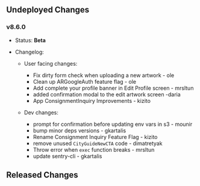 ## Undeployed Changes

### v8.6.0

- Status: **Beta**
- Changelog:

  - User facing changes:

    - Fix dirty form check when uploading a new artwork - ole
    - Clean up ARGoogleAuth feature flag - ole
    - Add complete your profile banner in Edit Profile screen - mrsltun
    - added confirmation modal to the edit artwork screen -daria
    - App ConsignmentInquiry Improvements - kizito

  - Dev changes:
    - prompt for confirmation before updating env vars in s3 - mounir
    - bump minor deps versions - gkartalis
    - Rename Consignment Inquiry Feature Flag - kizito
    - remove unused `CityGuideNewCTA` code - dimatretyak
    - Throw error when `exec` function breaks - mrsltun
    - update sentry-cli - gkartalis

<!-- DO NOT CHANGE -->

## Released Changes
